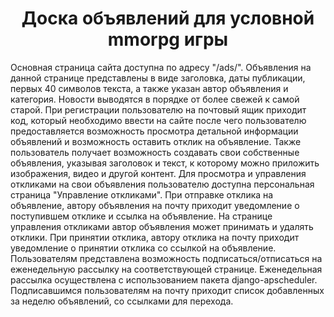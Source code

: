 <h1 align="center">Доска объявлений для условной mmorpg игры</h1>

Основная страница сайта доступна по адресу "/ads/". Объявления на данной странице представлены в виде заголовка, даты публикации, первых 40 символов текста, а также указан автор объявления и категория. Новости выводятся в порядке от более свежей к самой старой. При регистрации пользователю на почтовый ящик приходит код, который необходимо ввести на сайте после чего пользователю предоставляется возможность просмотра детальной информации объявлений и возможность оставить отклик на объявление. Также пользователь получает возможность создавать свои собственные объявления, указывая заголовок и текст, к которому можно приложить изображения, видео и другой контент.  Для просмотра и управления откликами на свои объявления пользователю доступна персональная страница "Управление откликами". 
При отправке отклика на объявление, автору объявления на почту приходит уведомление о поступившем отклике и ссылка на объявление. На странице управления откликами автор объявления может принимать и удалять отклики. При принятии отклика, автору отклика на почту приходит уведомление о принятии отклика со ссылкой на объявление.
Пользователям представлена возможность подписаться/отписаться на еженедельную рассылку на соответствующей странице. Еженедельная рассылка осуществлена с использованием пакета django-apscheduler. Подписавшимся пользователям на почту приходит список добавленных за неделю объявлений, со ссылками для перехода.
 
